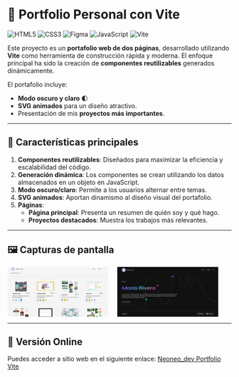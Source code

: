 # 🌟 Portfolio Personal con Vite
![HTML5](https://img.shields.io/badge/-HTML5-E34F26?style=for-the-badge&logo=html5&logoColor=white)
![CSS3](https://img.shields.io/badge/-CSS3-1572B6?style=for-the-badge&logo=css3&logoColor=white)
![Figma](https://img.shields.io/badge/-Figma-F6F6F6?style=for-the-badge&logo=figma&logoColor=black)
![JavaScript](https://img.shields.io/badge/-JavaScript-F7DF1E?style=for-the-badge&logo=javascript&logoColor=white)
![Vite](https://img.shields.io/badge/-Vite-646CFF?style=for-the-badge&logo=vite&logoColor=white)


Este proyecto es un **portafolio web de dos páginas**, desarrollado utilizando **Vite** como herramienta de construcción rápida y moderna. El enfoque principal ha sido la creación de **componentes reutilizables** generados dinámicamente.

El portafolio incluye:
- **Modo oscuro y claro** 🌓
- **SVG animados** para un diseño atractivo.
- Presentación de mis **proyectos más importantes**.

---

## 🌈 Características principales

1. **Componentes reutilizables**: Diseñados para maximizar la eficiencia y escalabilidad del código.
2. **Generación dinámica**: Los componentes se crean utilizando los datos almacenados en un objeto en JavaScript.
3. **Modo oscuro/claro**: Permite a los usuarios alternar entre temas.
4. **SVG animados**: Aportan dinamismo al diseño visual del portafolio.
5. **Páginas**:
   - **Página principal**: Presenta un resumen de quién soy y qué hago.
   - **Proyectos destacados**: Muestra los trabajos más relevantes.

---

## 🖼️ Capturas de pantalla

<!-- ![Modo Claro](./public/img/light_mode.png)
![Modo Oscuro](./public/img/dark_mode.png) -->

<div style="display: flex; gap: 20px;">
  <img src="./public/img/light_mode.png" alt="Imagen 1" width="45%" />
  <img src="./public/img/dark_mode.png" alt="Imagen 2" width="45%" />
</div>

---

## 🔗 Versión Online

Puedes acceder a sitio web en el siguiente enlace:
[Neoneo_dev Portfolio Vite](https://portfoliovite-netneo.netlify.app/)




